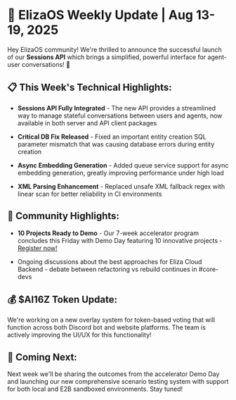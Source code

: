 # 🚀 ElizaOS Weekly Update | Aug 13-19, 2025

Hey ElizaOS community! We're thrilled to announce the successful launch of our **Sessions API** which brings a simplified, powerful interface for agent-user conversations! 🎉

## 📋 This Week's Technical Highlights:

* **Sessions API Fully Integrated** - The new API provides a streamlined way to manage stateful conversations between users and agents, now available in both server and API client packages
  
* **Critical DB Fix Released** - Fixed an important entity creation SQL parameter mismatch that was causing database errors during entity creation

* **Async Embedding Generation** - Added queue service support for async embedding generation, greatly improving performance under high load

* **XML Parsing Enhancement** - Replaced unsafe XML fallback regex with linear scan for better reliability in CI environments

## 👥 Community Highlights:

* **10 Projects Ready to Demo** - Our 7-week accelerator program concludes this Friday with Demo Day featuring 10 innovative projects - [Register now!](https://example.com/register)

* Ongoing discussions about the best approaches for Eliza Cloud Backend - debate between refactoring vs rebuild continues in #core-devs

## 💰 $AI16Z Token Update:

We're working on a new overlay system for token-based voting that will function across both Discord bot and website platforms. The team is actively improving the UI/UX for this functionality!

## 🔮 Coming Next:

Next week we'll be sharing the outcomes from the accelerator Demo Day and launching our new comprehensive scenario testing system with support for both local and E2B sandboxed environments. Stay tuned!